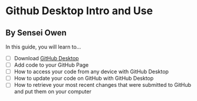 # Github Desktop Intro and Use

## By Sensei Owen

In this guide, you will learn to…
- [ ] Download [GitHub Desktop](https://central.github.com/deployments/desktop/desktop/latest/win32/)
- [ ] Add code to your GitHub Page
- [ ] How to access your code from any device with GitHub Desktop
- [ ] How to update your code on GitHub with GitHub Desktop
- [ ] How to retrieve your most recent changes that were submitted to GitHub and put them on your computer
